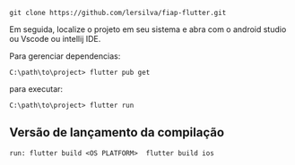 

```
git clone https://github.com/lersilva/fiap-flutter.git
```

Em seguida, localize o projeto em seu sistema e abra com o android studio ou Vscode ou intellij IDE.

Para gerenciar dependencias:
```
C:\path\to\project> flutter pub get

```
para executar:

```
C:\path\to\project> flutter run 

```

## Versão de lançamento da compilação

```
run: flutter build <OS PLATFORM>  flutter build ios
